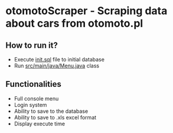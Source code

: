 # otomotoScraper - Scraping data about cars from otomoto.pl

## How to run it?
- Execute [init.sql](https://github.com/stepkos/otomotoScrapper/blob/main/init.sql) file to initial database 
- Run [src/main/java/Menu.java](https://github.com/stepkos/otomotoScrapper/blob/main/src/main/java/Menu.java) class
  
## Functionalities
- Full console menu
- Login system
- Ability to save to the database
- Ability to save to .xls excel format
- Display execute time
